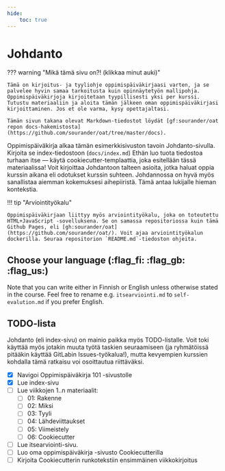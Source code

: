 ```yaml
---
hide:
    toc: true
---
```


#  Johdanto

??? warning "Mikä tämä sivu on?! (klikkaa minut auki)"

    Tämä on kirjoitus- ja tyyliohje oppimispäiväkirjaasi varten, ja se palvelee hyvin samaa tarkoitusta kuin opinnäytetyön mallipohja. Oppimispäiväkirjoja kirjoitetaan tyypillisesti yksi per kurssi. Tutustu materiaaliin ja aloita tämän jälkeen oman oppimispäiväkirjasi kirjoittaminen. Jos et ole varma, kysy opettajaltasi.

    Tämän sivun takana olevat Markdown-tiedostot löydät [gf:sourander/oat repon docs-hakemistosta](https://github.com/sourander/oat/tree/master/docs).

Oppimispäiväkirja alkaa tämän esimerkkisivuston tavoin Johdanto-sivulla. Kirjoita se index-tiedostoon (`docs/index.md`) Ethän luo tuota tiedostoa turhaan itse — käytä cookiecutter-templaattia, joka esitellään tässä materiaalissa! Voit kirjoittaa Johdantoon talteen asioita, jotka haluat oppia kurssin aikana eli odotukset kurssin suhteen. Johdannossa on hyvä myös sanallistaa aiemman kokemuksesi aihepiiristä. Tämä antaa lukijalle hieman kontekstia.

!!! tip "Arviointityökalu"

    Oppimispäiväkirjaan liittyy myös arviointityökalu, joka on toteutettu HTML+JavaScript -sovelluksena. Se on samassa repositoriossa kuin tämä Github Pages, eli [gh:sourander/oat](https://github.com/sourander/oat/). Voit ajaa arviointityökalun dockerilla. Seuraa repositorion `README.md`-tiedoston ohjeita.

## Choose your language (:flag_fi: :flag_gb: :flag_us:)

Note that you can write either in Finnish or English unless otherwise stated in the course. Feel free to rename e.g. `itsearviointi.md` to `self-evalution.md` if you prefer English.

## TODO-lista

Johdanto (eli index-sivu) on mainio paikka myös TODO-listalle. Voit toki käyttää myös jotakin muuta työtä taskien seuraamiseen (ja ryhmätöissä pitääkin käyttää GitLabin Issues-työkalua!), mutta kevyempien kurssien kohdalla tämä ratkaisu voi osoittautua riittäväksi.

- [x] Navigoi Oppimispäiväkirja 101 -sivustolle
- [x] Lue index-sivu
- [ ] Lue viikkojen 1..n materiaalit:
    - [ ] 01: Rakenne
    - [ ] 02: Miksi
    - [ ] 03: Tyyli
    - [ ] 04: Lähdeviittaukset
    - [ ] 05: Viimeistely
    - [ ] 06: Cookiecutter
- [ ] Lue itsearviointi-sivu.
- [ ] Luo oma oppimispäiväkirja -sivusto Cookiecutterilla
- [ ] Kirjoita Cookiecutterin runkotekstiin ensimmäinen viikkokirjoitus
